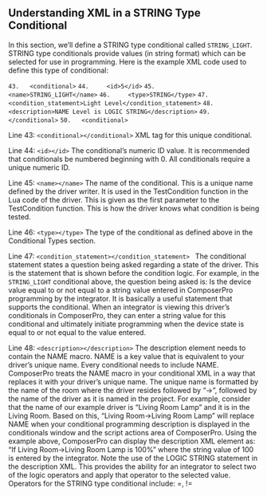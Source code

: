 ##  Understanding XML in a STRING Type Conditional

In this section, we’ll define a STRING type conditional called `STRING_LIGHT`. STRING type conditionals provide values (in string format) which can be selected for use in programming. Here is the example XML code used to define this type of conditional:


`43.   <conditional>`
`44.     <id>5</id>`
`45.     <name>STRING_LIGHT</name>`
`46.     <type>STRING</type>`
`47.     <condition_statement>Light Level</condition_statement>`
`48.     <description>NAME Level is LOGIC STRING</description>`
`49.   </conditional>`
`50.   <conditional>`


Line 43: `<conditional></conditional>`
XML tag for this unique conditional.

Line 44: `<id></id>`
The conditional’s numeric ID value. It is recommended that conditionals be numbered beginning with 0. All conditionals require a unique numeric ID.

Line 45: `<name></name>`
The name of the conditional. This is a unique name defined by the driver writer. It is used in the TestCondition function in the Lua code of the driver. This is given as the first parameter to the TestCondition function. This is how the driver knows what condition is being tested.

Line 46: `<type></type>`
The type of the conditional as defined above in the Conditional Types section.

Line 47: `<condition_statement></condition_statement> `
The conditional statement states a question being asked regarding a state of the driver. This is the statement that is shown before the condition logic. For example, in the `STRING_LIGHT` conditional above, the question being asked is: Is the device value equal to or not equal to a string value entered in ComposerPro programming by the integrator. It is basically a useful statement that supports the conditional. When an integrator is viewing this driver’s conditionals in ComposerPro, they can enter a string value for this conditional and ultimately initiate programming when the device state is equal to or not equal to the value entered. 

Line 48: `<description></description>`
The description element needs to contain the NAME macro. NAME is a key value that is equivalent to your driver’s unique name. Every conditional needs to include NAME. ComposerPro treats the NAME macro in your conditional XML in a way that replaces it with your driver’s unique name. The unique name is formatted by the name of the room where the driver resides followed by “-\>”, followed by the name of the driver as it is named in the project. For example, consider that the name of our example driver is “Living Room Lamp” and it is in the Living Room. Based on this, “Living Room-\>Living Room Lamp” will replace NAME when your conditional programming description is displayed in the conditionals window and the script actions area of ComposerPro. Using the example above, ComposerPro can display the description XML element as: “If Living Room-\>Living Room Lamp is 100%” where the string value of 100 is entered by the integrator.  Note the use of the LOGIC STRING statement in the description XML. This provides the ability for an integrator to select two of the logic operators and apply that operator to the selected value. Operators for the STRING type conditional include: =, !=
